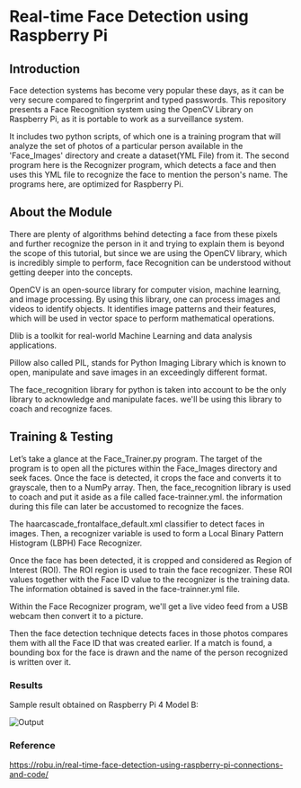 # Real-time Face Detection using Raspberry Pi 

## Introduction

Face detection systems has become very popular these days, as it can be very secure compared to fingerprint and typed passwords. This repository presents a Face Recognition system using the OpenCV Library on Raspberry Pi, as it is portable to work as a surveillance system.

It includes two python scripts, of which one is a training program that will analyze the set of photos of a particular person available in the 'Face_Images' directory and create a dataset(YML File) from it. The second program here is the Recognizer program, which detects a face and then uses this YML file to recognize the face to mention the person's name. The programs here, are optimized for Raspberry Pi.

## About the Module

There are plenty of algorithms behind detecting a face from these pixels and further recognize the person in it and trying to explain them is beyond the scope of this tutorial, but since we are using the OpenCV library, which is incredibly simple to perform, face Recognition can be understood without getting deeper into the concepts.

OpenCV is an open-source library for computer vision, machine learning, and image processing. By using this library, one can process images and videos to identify objects. It identifies image patterns and their features, which will be used in vector space to perform mathematical operations.

Dlib is a toolkit for real-world Machine Learning and data analysis applications.

Pillow also called PIL, stands for Python Imaging Library which is known to open, manipulate and save images in an exceedingly different format.

The face_recognition library for python is taken into account to be the only library to acknowledge and manipulate faces. we'll be using this library to coach and recognize faces.

## Training & Testing

Let’s take a glance at the Face_Trainer.py program. The target of the program is to open all the pictures within the Face_Images directory and seek faces.
Once the face is detected, it crops the face and converts it to grayscale, then to a NumPy array. Then, the face_recognition library is used to coach and put it aside as a file called face-trainner.yml. the information during this file can later be accustomed to recognize the faces.

The haarcascade_frontalface_default.xml classifier to detect faces in images. Then, a recognizer variable is used to form a Local Binary Pattern Histogram (LBPH) Face Recognizer.

Once the face has been detected, it is cropped and considered as Region of Interest (ROI). The ROI region is used to train the face recognizer. These ROI values together with the Face ID value to the recognizer is the training data. The information obtained is saved in the face-trainner.yml file.

Within the Face Recognizer program, we'll get a live video feed from a USB webcam then convert it to a picture.

Then the face detection technique detects faces in those photos compares them with all the Face ID that was created earlier. If a match is found, a bounding box for the face is drawn and the name of the person recognized is written over it.

### Results 

Sample result obtained on Raspberry Pi 4 Model B:

![Output](https://raw.githubusercontent.com/Kavyapriyakp/Smart-Surveillance/main/Face_Recognition/sample_Output.png)

### Reference
https://robu.in/real-time-face-detection-using-raspberry-pi-connections-and-code/
